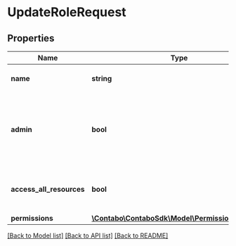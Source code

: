 # UpdateRoleRequest

## Properties
Name | Type | Description | Notes
------------ | ------------- | ------------- | -------------
**name** | **string** | The name of the role. There is a limit of 255 characters per role. | 
**admin** | **bool** | If user is admin he will have permissions to all API endpoints and resources. Enabling this will superseed all role definitions and &#x60;accessAllResources&#x60;. | 
**access_all_resources** | **bool** | Allow access to all resources. This will superseed all assigned resources in a role. | 
**permissions** | [**\Contabo\ContaboSdk\Model\PermissionRequest[]**](PermissionRequest.md) |  | [optional] 

[[Back to Model list]](../../README.md#documentation-for-models) [[Back to API list]](../../README.md#documentation-for-api-endpoints) [[Back to README]](../../README.md)

